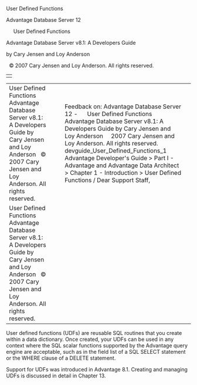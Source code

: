 User Defined Functions




Advantage Database Server 12  

     User Defined Functions

Advantage Database Server v8.1: A Developers Guide

by Cary Jensen and Loy Anderson

  © 2007 Cary Jensen and Loy Anderson. All rights reserved.

|  |
| --- |
|  |

|  |  |  |  |  |
| --- | --- | --- | --- | --- |
| User Defined Functions  Advantage Database Server v8.1: A Developers Guide  by Cary Jensen and Loy Anderson    © 2007 Cary Jensen and Loy Anderson. All rights reserved. |  |  | Feedback on: Advantage Database Server 12 -      User Defined Functions Advantage Database Server v8.1: A Developers Guide by Cary Jensen and Loy Anderson     2007 Cary Jensen and Loy Anderson. All rights reserved. devguide\_User\_Defined\_Functions\_1 Advantage Developer's Guide > Part I - Advantage and Advantage Data Architect > Chapter 1 - Introduction > User Defined Functions / Dear Support Staff, |  |
| User Defined Functions  Advantage Database Server v8.1: A Developers Guide  by Cary Jensen and Loy Anderson    © 2007 Cary Jensen and Loy Anderson. All rights reserved. |  |  |  |  |

User defined functions (UDFs) are reusable SQL routines that you create within a data dictionary. Once created, your UDFs can be used in any context where the SQL scalar functions supported by the Advantage query engine are acceptable, such as in the field list of a SQL SELECT statement or the WHERE clause of a DELETE statement.

Support for UDFs was introduced in Advantage 8.1. Creating and managing UDFs is discussed in detail in Chapter 13.